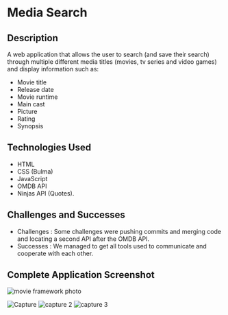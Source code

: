 # Media Search

## Description
A web application that allows the user to search (and save their search) through multiple different media titles (movies, tv series and video games) and display information such as:
* Movie title
* Release date
* Movie runtime
* Main cast
* Picture 
* Rating
* Synopsis

## Technologies Used
* HTML
* CSS (Bulma)
* JavaScript
* OMDB API
* Ninjas API (Quotes).

## Challenges and Successes
* Challenges : Some challenges were pushing commits and merging code and locating a second API after the OMDB API.
* Successes : We managed to get all tools used to communicate and cooperate with each other. 

## Complete Application Screenshot

![movie framework photo](https://user-images.githubusercontent.com/111591265/200462457-4bf0859b-50bd-4e87-8239-62a0aca7535f.JPG)

![Capture](https://user-images.githubusercontent.com/111591265/202341537-b56c8a48-20b4-4ec3-b78f-91948ff758d3.JPG)
![capture 2](https://user-images.githubusercontent.com/111591265/202341704-0d9963a6-078b-4bea-802b-44b8b7ad4619.JPG)
![capture 3](https://user-images.githubusercontent.com/111591265/202341860-2b7615b7-b8e3-4821-b005-1ccbef899b99.JPG)
